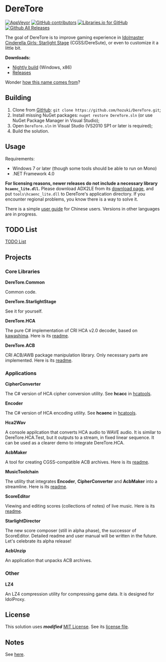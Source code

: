 # DereTore

[![AppVeyor](https://img.shields.io/appveyor/ci/hozuki/DereTore.svg)](https://github.com/hozuki/DereTore)
[![GitHub contributors](https://img.shields.io/github/contributors/hozuki/DereTore.svg)](https://github.com/hozuki/DereTore)
[![Libraries.io for GitHub](https://img.shields.io/librariesio/github/hozuki/DereTore.svg)](https://github.com/houzki/DereTore)
[![Github All Releases](https://img.shields.io/github/downloads/hozuki/DereTore/total.svg)](https://github.com/hozuki/DereTore)

The goal of DereTore is to improve gaming experience in [Idolmaster Cinderella Girls: Starlight Stage](http://www.project-imas.com/wiki/THE_iDOLM@STER_Cinderella_Girls%3A_Starlight_Stage)
(CGSS/DereSute), or even to customize it a little bit.

**Downloads:**

- [Nightly build](https://ci.appveyor.com/api/projects/hozuki/DereTore/artifacts/deretore-toolkit-x86.zip?job=Platform%3A+x86) (Windows, x86)
- [Releases](https://github.com/hozuki/DereTore/releases)

Wonder [how this name comes from](Notes.md#the-name)?

## Building

1. Clone from [GitHub](https://github.com/hozuki/DereTore.git): `git clone https://github.com/hozuki/DereTore.git`;
2. Install missing NuGet packages: `nuget restore DereTore.sln` (or use NuGet Package Manager in Visual Studio);
3. Open `DereTore.sln` in Visual Studio (VS2010 SP1 or later is required);
4. Build the solution.

## Usage

Requirements:

- Windows 7 or later (though some tools should be able to run on Mono)
- .NET Framework 4.0

**For licensing reasons, newer releases do not include a necessary library `hcaenc_lite.dll`.** Please download ADX2LE from its [download page](http://www.adx2le.com/download/index.html), and put
`tools\hcaenc_lite.dll` to DereTore's application directory. If you encounter regional problems, you know there is a way to solve it.

There is a simple [user guide](DereTore.Applications.StarlightDirector/docs/user-guide_zh-CN.md) for Chinese users. Versions in other languages are in progress.

## TODO List

[TODO List](TODO.md)

## Projects

### Core Libraries

**DereTore.Common**

Common code.

**DereTore.StarlightStage**

See it for yourself.

**DereTore.HCA**

The pure C# implementation of CRI HCA v2.0 decoder, based on [kawashima](https://github.com/Hozuki/kawashima).
Here is its [readme](DereTore.HCA/README.md).

**DereTore.ACB**

CRI ACB/AWB package manipulation library. Only necessary parts are implemented. Here is its [readme](DereTore.ACB/README.md).

### Applications

**CipherConverter**

The C# version of HCA cipher conversion utility. See **hcacc** in [hcatools](https://github.com/Hozuki/hcatools).

**Encoder**

The C# version of HCA encoding utility. See **hcaenc** in [hcatools](https://github.com/Hozuki/hcatools).

**Hca2Wav**

A console appilcation that converts HCA audio to WAVE audio. It is similar to DereTore.HCA.Test,
but it outputs to a stream, in fixed linear sequence. It can be used as a clearer demo to integrate
DereTore.HCA.

**AcbMaker**

A tool for creating CGSS-compatible ACB archives. Here is its [readme](DereTore.Applications.AcbMaker/README.md).

**MusicToolchain**

The utility that integrates **Encoder**, **CipherConverter** and **AcbMaker** into a streamline. Here
is its [readme](DereTore.Applications.MusicToolchain/README.md).

**ScoreEditor**

Viewing and editing scores (collections of notes) of live music. Here is its [readme](DereTore.Applications.ScoreEditor/README.md).

**StarlightDirector**

The new score composer (still in alpha phase), the successor of ScoreEditor. Detailed readme and user manual will be written
in the future. Let's celebrate its alpha release!

**AcbUnzip**

An application that unpacks ACB archives.

### Other

**LZ4**

An LZ4 compression utility for compressing game data. It is designed for IdolProxy.

## License

This solution uses **_modified_** [MIT License](http://mit-license.org/). See its [license file](LICENSE.md).

## Notes

See [here](Notes.md).
